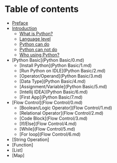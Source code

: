 # Table of contents

* [Preface](README.md)
* [Introduction](Introduction/0.md)
    * [What is Python?](Introduction/1.md)
    * [Language level](Introduction/2.md)
    * [Python can do](Introduction/3.md)
    * [Python can not do](Introduction/4.md)
    * [Who using Python?](Introduction/5.md)
* [Python Basic](Python Basic/0.md)
    * [Install Python](Python Basic/1.md)
    * [Run Python on IDLE](Python Basic/2.md)
    * [Operator/Operand](Python Basic/3.md)
    * [Data Type](Python Basic/4.md)
    * [Assignment/Variable](Python Basic/5.md)
    * [Intellij IDEA](Python Basic/6.md)
    * [First App](Python Basic/7.md)
* [Flow Control](Flow Control/0.md)
    * [Boolean/Logic Operator](Flow Control/1.md)
    * [Relational Operator](Flow Control/2.md)
    * [Code Block](Flow Control/3.md)
    * [If/Else](Flow Control/4.md)
    * [While](Flow Control/5.md)
    * [For loop](Flow Control/6.md)
* [String Operation]
* [Function]
* [List]
* [Map]


